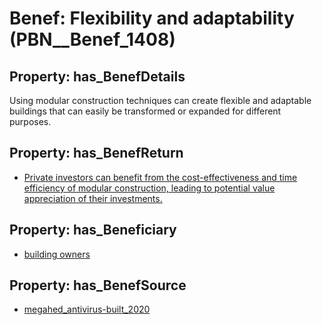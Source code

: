 # Benef: __Flexibility and adaptability__ (PBN__Benef_1408)

## Property: has_BenefDetails

Using modular construction techniques can create flexible and adaptable buildings that can easily be transformed or expanded for different purposes.

## Property: has_BenefReturn

* [Private investors can benefit from the cost-effectiveness and time efficiency of modular construction, leading to potential value appreciation of their investments.](../BenefReturn/PBN__BenefReturn_1598)

## Property: has_Beneficiary

* [building owners](../Stakeholder/PBN__Stakeholder_80)

## Property: has_BenefSource

* [megahed_antivirus-built_2020](../Article/PBN__Article_298)

